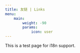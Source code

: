 ```yaml
---
title: 友链 | Links
menu:
    main: 
        weight: -90
        params:
            icon: user
---
```


This is a test page for i18n support.